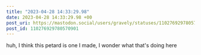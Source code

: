 ```yaml
---
title: "2023-04-28 14:33:29.98"
date: 2023-04-28 14:33:29.98 +00
post_uri: https://mastodon.social/users/gravely/statuses/110276929780570901
post_id: 110276929780570901
---
```

huh, I think this petard is one I made, I wonder what that's doing here


